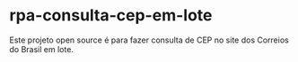 # rpa-consulta-cep-em-lote
Este projeto open source é para fazer consulta de CEP no site dos Correios do Brasil em lote.
